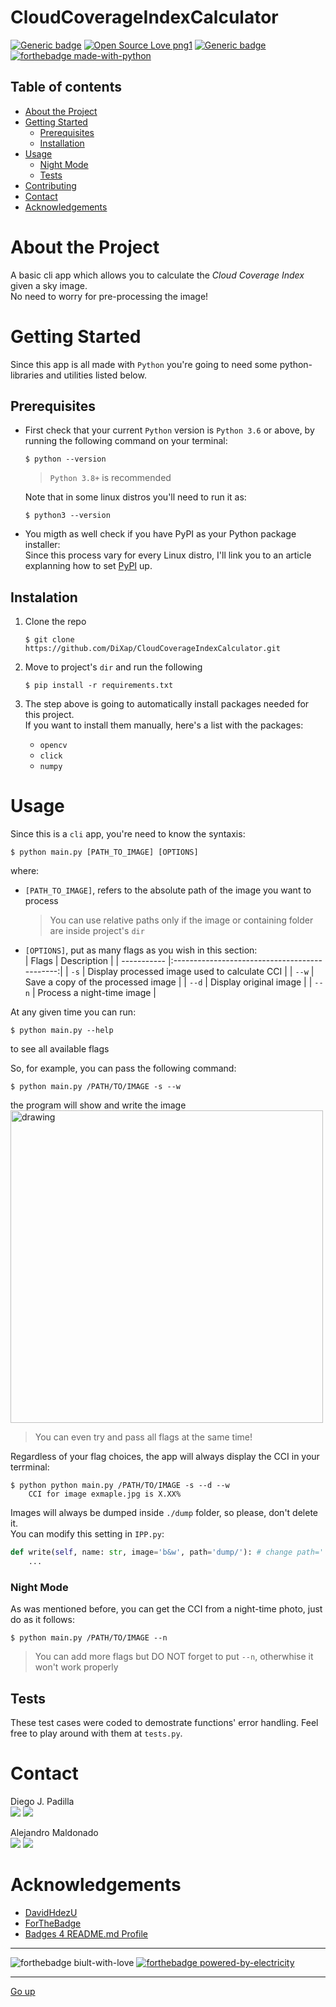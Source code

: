 # CloudCoverageIndexCalculator
[![Generic badge](https://img.shields.io/badge/version-2.12.06-<COLOR>.svg)](https://shields.io/)
[![Open Source Love png1](https://badges.frapsoft.com/os/v1/open-source.png?v=103)](https://github.com/ellerbrock/open-source-badges/)
[![Generic badge](https://img.shields.io/badge/contributors-2-blue)](https://shields.io/)  
[![forthebadge made-with-python](https://forthebadge.com/images/badges/made-with-python.svg)](https://www.python.org/)  


## Table of contents
* [About the Project](#about-the-project)
* [Getting Started](#getting-started)
    * [Prerequisites](#prerequisites)
    * [Installation](#installation)
* [Usage](#usage)  
    * [Night Mode](#night-mode)
    * [Tests](#tests)
* [Contributing](#contributing)
* [Contact](#contact)
* [Acknowledgements](#Acknowledgements)


# About the Project
A basic cli app which allows you to calculate the *Cloud Coverage Index* given a sky image.  
No need to worry for pre-processing the image!

# Getting Started
Since this app is all made with `Python` you're going to need some python-libraries and utilities listed below.

## Prerequisites
* First check that your current `Python` version is `Python 3.6` or above, by running the following command on your terminal:

    ```shell
    $ python --version
    ```
    > `Python 3.8+` is recommended 

    Note that in some linux distros you'll need to run it as: 
    ```shell
    $ python3 --version
    ```


* You migth as well check if you have PyPI as your Python package installer:  
  Since this process vary for every Linux distro, I'll link you to an article explanning how to set
  [PyPI](https://www.tecmint.com/install-pip-in-linux/) up.  

## Instalation
1. Clone the repo  
    ```shell
    $ git clone https://github.com/DiXap/CloudCoverageIndexCalculator.git
    ```

2. Move to project's `dir` and run the following
    ```shell
    $ pip install -r requirements.txt
    ```

3. The step above is going to automatically install packages needed for this project.  
If you want to install them manually, here's a list with the packages:
    * `opencv`
    * `click`
    * `numpy`

# Usage
Since this is a `cli` app, you're need to know the syntaxis:
```shell
$ python main.py [PATH_TO_IMAGE] [OPTIONS]
```
where:  
* `[PATH_TO_IMAGE]`, refers to the absolute path of the image you want to process
    > You can use relative paths only if the image or containing folder are inside project's `dir`
* `[OPTIONS]`, put as many flags as you wish in this section:  
    | Flags       | Description                                   |
    | ----------- |:---------------------------------------------:|
    |  `-s`       | Display processed image used to calculate CCI |
    | `--w`       | Save a copy of the processed image            |
    | `--d`       | Display original image                        |
    | `--n`       | Process a night-time image                    |

At any given time you can run:
```shell
$ python main.py --help
```
to see all available flags

So, for example, you can pass the following command:
```shell
$ python main.py /PATH/TO/IMAGE -s --w
```
the program will show and write the image 
<img src="./dump/11838-seg.jpg" alt="drawing" width="500"/>  
> You can even try and pass all flags at the same time!

Regardless of your flag choices, the app will always display the CCI in your terrminal:
```shell
$ python python main.py /PATH/TO/IMAGE -s --d --w
    CCI for image exmaple.jpg is X.XX%
```

Images will always be dumped inside `./dump` folder, so please, don't delete it.  
You can modify this setting in `IPP.py`:
```python
def write(self, name: str, image='b&w', path='dump/'): # change path='' value
    ...
```

### Night Mode
As was mentioned before, you can get the CCI from a night-time photo, just do as it follows:  
```shell
$ python main.py /PATH/TO/IMAGE --n
```
> You can add more flags but DO NOT forget to put `--n`, otherwhise it won't work properly

## Tests

These test cases were coded to demostrate functions' error handling.
Feel free to play around with them at `tests.py`.


# Contact
Diego J. Padilla  
[<img src="https://img.shields.io/badge/gmail-D14836?&style=for-the-badge&logo=gmail&logoColor=white"/>](https://mail.google.com/mail/?view=cm&source=mailto&to=dpadlara@gmail.com) <img src="https://img.shields.io/badge/discord-Dixap@5792-181717?style=for-the-badge&logo=discord" />

Alejandro Maldonado  
[<img src="https://img.shields.io/badge/github%20-%23121011.svg?&style=for-the-badge&logo=github&logoColor=white"/>](https://github.com/RealMaldov)
[<img src="https://img.shields.io/badge/gmail-D14836?&style=for-the-badge&logo=gmail&logoColor=white"/>](https://mail.google.com/mail/?view=cm&source=mailto&to=amaldov@ciencias.unam.mx)


# Acknowledgements
* [DavidHdezU](https://github.com/DavidHdezU)
* [ForTheBadge](http://ForTheBadge.com) 
* [Badges 4 README.md Profile](https://github.com/alexandresanlim/Badges4-README.md-Profile)


---
![forthebadge biult-with-love](https://forthebadge.com/images/badges/built-with-love.svg) 
[![forthebadge powered-by-electricity](https://forthebadge.com/images/badges/powered-by-electricity.svg)](http://ForTheBadge.com)  

---
[Go up](#weather-forecast-app)